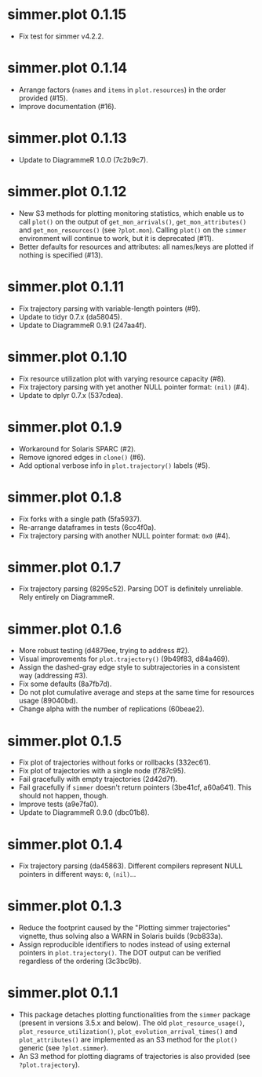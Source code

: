 # simmer.plot 0.1.15

- Fix test for simmer v4.2.2.

# simmer.plot 0.1.14

- Arrange factors (`names` and `items` in `plot.resources`) in the order
  provided (#15).
- Improve documentation (#16).

# simmer.plot 0.1.13

- Update to DiagrammeR 1.0.0 (7c2b9c7).

# simmer.plot 0.1.12

- New S3 methods for plotting monitoring statistics, which enable us to call
  `plot()` on the output of `get_mon_arrivals()`, `get_mon_attributes()` and
  `get_mon_resources()` (see `?plot.mon`). Calling `plot()` on the `simmer`
  environment will continue to work, but it is deprecated (#11).
- Better defaults for resources and attributes: all names/keys are plotted if
  nothing is specified (#13).

# simmer.plot 0.1.11

- Fix trajectory parsing with variable-length pointers (#9).
- Update to tidyr 0.7.x (da58045).
- Update to DiagrammeR 0.9.1 (247aa4f).

# simmer.plot 0.1.10

- Fix resource utilization plot with varying resource capacity (#8).
- Fix trajectory parsing with yet another NULL pointer format: `(nil)` (#4).
- Update to dplyr 0.7.x (537cdea).

# simmer.plot 0.1.9

- Workaround for Solaris SPARC (#2).
- Remove ignored edges in `clone()` (#6).
- Add optional verbose info in `plot.trajectory()` labels (#5).

# simmer.plot 0.1.8

- Fix forks with a single path (5fa5937).
- Re-arrange dataframes in tests (6cc4f0a).
- Fix trajectory parsing with another NULL pointer format: `0x0` (#4).

# simmer.plot 0.1.7

- Fix trajectory parsing (8295c52). Parsing DOT is definitely unreliable. Rely
  entirely on DiagrammeR.

# simmer.plot 0.1.6

- More robust testing (d4879ee, trying to address #2).
- Visual improvements for `plot.trajectory()` (9b49f83, d84a469).
- Assign the dashed-gray edge style to subtrajectories in a consistent way
  (addressing #3).
- Fix some defaults (8a7fb7d).
- Do not plot cumulative average and steps at the same time for resources usage
  (89040bd).
- Change alpha with the number of replications (60beae2).

# simmer.plot 0.1.5

- Fix plot of trajectories without forks or rollbacks (332ec61).
- Fix plot of trajectories with a single node (f787c95).
- Fail gracefully with empty trajectories (2d42d7f).
- Fail gracefully if `simmer` doesn't return pointers (3be41cf, a60a641). This
  should not happen, though.
- Improve tests (a9e7fa0).
- Update to DiagrammeR 0.9.0 (dbc01b8).

# simmer.plot 0.1.4

- Fix trajectory parsing (da45863). Different compilers represent NULL pointers
  in different ways: `0`, `(nil)`... 

# simmer.plot 0.1.3

- Reduce the footprint caused by the "Plotting simmer trajectories" vignette, 
  thus solving also a WARN in Solaris builds (9cb833a).
- Assign reproducible identifiers to nodes instead of using external pointers in
  `plot.trajectory()`. The DOT output can be verified regardless of the ordering
  (3c3bc9b).

# simmer.plot 0.1.1

- This package detaches plotting functionalities from the `simmer` package
  (present in versions 3.5.x and below). The old `plot_resource_usage()`,
  `plot_resource_utilization()`, `plot_evolution_arrival_times()` and
  `plot_attributes()` are implemented as an S3 method for the `plot()` generic
  (see `?plot.simmer`).
- An S3 method for plotting diagrams of trajectories is also provided (see
  `?plot.trajectory`).
